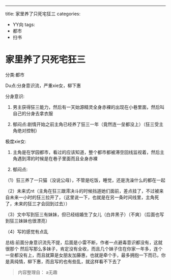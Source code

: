---
title: 家里养了只死宅狂三
categories:
- YY向
tags:
- 都市
- 扫书
# 家里养了只死宅狂三
分类:都市

Du点:分身意识流，严重xie女，柳下惠

分身意识:

1.  男主获得狂三能力，然后有一天始源精灵全身赤裸的出现在小巷里面，然后叫自己的分身去拿衣服

2.  郁闷点:剧情开始之前主角已经养了狂三一年（竟然连一垒都没上）（狂三受主角绝对控制）

极度xie女:

1.  主角是在学园都市，看过的应该知道，整个都市都被滞空回线监视着，然后主角遇到澪的时候是在巷子里面而且全身赤裸

2.  郁闷点:

（1）狂三养了一只猫（没说公母），不管是吃饭，睡觉，还是洗澡什么的都在一起

（2）未来式nt（主角在狂三跟澪决斗的时候挡道她们面前，差点挂了，不过被来自未来一小时的狂三拉开了，（这里说一下，也就是在另一条时间线里，主角死了，未来的狂三才会回到过去））

（3）文中写到狂三有妹妹，但已经结婚生了女儿（白井黑子）（不爽）（后面也写到狂三妹妹也很漂亮）

（4）写的感觉有点乱

总结:前面分身意识流先不提，后面是小雷不断，作者一点避毒意识都没有，这就很那个
然后写那么多妹子，肯定没有全收，而且几个妹子住在你家一年多，连个一垒都没有上，而且就算是女朋友加藤惠，也就是牵个手，最多拥抱一下而已，你是真纯情，柳下惠，而且写的也有些乱，就这样看不下去了


> 内容整理自： a无趣